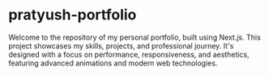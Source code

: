 # pratyush-portfolio
Welcome to the repository of my personal portfolio, built using Next.js. This project showcases my skills, projects, and professional journey. It's designed with a focus on performance, responsiveness, and aesthetics, featuring advanced animations and modern web technologies.
